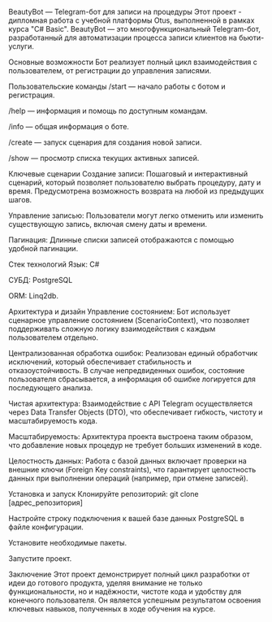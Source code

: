 BeautyBot — Telegram-бот для записи на процедуры
Этот проект - дипломная работа с учебной платформы Otus, выполненной в рамках курса "C# Basic". BeautyBot — это многофункциональный Telegram-бот, разработанный для автоматизации процесса записи клиентов на бьюти-услуги.

Основные возможности
Бот реализует полный цикл взаимодействия с пользователем, от регистрации до управления записями.

Пользовательские команды
/start — начало работы с ботом и регистрация.

/help — информация и помощь по доступным командам.

/info — общая информация о боте.

/create — запуск сценария для создания новой записи.

/show — просмотр списка текущих активных записей.

Ключевые сценарии
Создание записи: Пошаговый и интерактивный сценарий, который позволяет пользователю выбрать процедуру, дату и время. Предусмотрена возможность возврата на любой из предыдущих шагов.

Управление записью: Пользователи могут легко отменить или изменить существующую запись, включая смену даты и времени.

Пагинация: Длинные списки записей отображаются с помощью удобной пагинации.

Стек технологий
Язык: C#

СУБД: PostgreSQL

ORM: Linq2db.

Архитектура и дизайн
Управление состоянием: Бот использует сценарное управление состоянием (ScenarioContext), что позволяет поддерживать сложную логику взаимодействия с каждым пользователем отдельно.

Централизованная обработка ошибок: Реализован единый обработчик исключений, который обеспечивает стабильность и отказоустойчивость. В случае непредвиденных ошибок, состояние пользователя сбрасывается, а информация об ошибке логируется для последующего анализа.

Чистая архитектура: Взаимодействие с API Telegram осуществляется через Data Transfer Objects (DTO), что обеспечивает гибкость, чистоту и масштабируемость кода.

Масштабируемость: Архитектура проекта выстроена таким образом, что добавление новых процедур не требует больших изменений в коде.

Целостность данных: Работа с базой данных включает проверки на внешние ключи (Foreign Key constraints), что гарантирует целостность данных при выполнении операций (например, при отмене записей).

Установка и запуск
Клонируйте репозиторий: git clone [адрес_репозитория]

Настройте строку подключения к вашей базе данных PostgreSQL в файле конфигурации.

Установите необходимые пакеты.

Запустите проект.

Заключение
Этот проект демонстрирует полный цикл разработки от идеи до готового продукта, уделяя внимание не только функциональности, но и надёжности, чистоте кода и удобству для конечного пользователя. Он является успешным результатом освоения ключевых навыков, полученных в ходе обучения на курсе.
